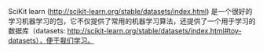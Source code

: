 SciKit learn (http://scikit-learn.org/stable/datasets/index.html) 是一个很好的学习机器学习的包，它不仅提供了常用的机器学习算法，还提供了一个用于学习的数据库（datasets: http://scikit-learn.org/stable/datasets/index.html#toy-datasets），便于我们学习。

